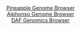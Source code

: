 <div id="Pineapple_Genome_Browser" align="center">
  <a href="https://igv.org/app/?sessionURL=blob:zZTRbtowFIbfxVKrTQqJnTSBRKqm0NGBgK7AMtZWVeQkTvBIbNc2oRTx7nOrTbtZpXKxaZIv7KNjn__8_uw9aIlUlDMQAddGvo0QsIBa8e0CN6ImV7ghCkQlrhWxgCQlkYTlBER7UGKlcTKfmJ0rrYWKHIdq0Wkwq7itPBs3.IkzvFV2zhvngtc1zrjEmkvl9CVuuUOrtrMlGRbCNrU923cKrLGDa7HiTHFHEFalW3Ne.iuUVoTxhqTNptb0RUBq9BiNhV3iD_FyEec5UWpMdqPiPB6P4q_eILn9FFzcJp.HyyRYni5oxbDeSHJOTtxLkjz1uXfi9q_zLLmCYy16YjDzGiHPTryPp4NHQSVR56iLel4vDBA05lBWkMf_qW8z6JG9f2.KyTKe6yEp84f1zaZJdiMyadainb3S98ECNc83hgWQr2Q3QtDyYGD5btB5nqKeBWFo3JGcguju3gJa4nxt0u_2QO.EIQYo8rB5gccCXBZEgqgTQthFYej6Z90zGIboYO3BRtZ_z9rLZB52oRu7bpCWtNYG5yJVTCgbM2a3eWlXT0d66TeVHCySGsZ.djs1UPW9oetO2TVDaPoqRab4ywWaVt.i6Z9w9xYhts6Ohe1x9i0MqFg_vzOUjSZwzL_kY1oUwyv_5o8GPf9Bx5lTctlgbfJNxCx_EtdiSTHTJtBSRTNaU71bGh_5FkTI9Qy4IOc1NyQCWWXvoAUt5MP3vwH1DveHHw--">Pineapple Genome Browser</a>
</div>
<div id="Alphonso_Genome_Browser" align="center">
  <a href="https://igv.org/app/?sessionURL=blob:zZNba9swGIb_i6BlA8fH2IkNZeS0tmsObVI3PVCMbMu2iC1pkmwnDfnvU8vGbjpoLjYGvpA.dHi_R4_3oEFcYEpAAGzdcnXLAhoQBW1XsGIlmsMKCRBksBRIAxxliCOSIBDsQQaFhOFyqnYWUjIRGAaWrFNBklNdODqs4AslsBV6QitjRMsSxpRDSbkwhhw21MB502lRDBnT1d2O7hoplNCAJSsoEdRgiORRq86LfpWiHBFaoaiqS4nfAkQqj8qY6hn8MlivBkmChLhCu8v0bHB1ObhzJuHjuTd6DBcX69Bbn65wTqCsOTpbzKgzuQ.L7eVodd1sd0nf6.bNRV607YkzPp1sGeZInFk9q._0fdd3FRhMUrT9n3pWHz6yb3uS5cyOH8938IGPzQUruuMpnaG5EH_o.6CBkia18gAkBe8Flqk5pqe5ttd5HVp9zTR9RYdTDIKnZw1IDpONWv60B3LHlC1AoO_1mzgaoDxFHAQd3zR7lu_bbrfXNX3fOmh7UPPy76H9Gi79nmkPbNuLMlxKpXIaCcKEDgnRmyTT85cjWTo9Ms9evs3qcmDdbGcn9jBuHsbDW4dNl._T9BQBdfnbA6pWP5Lpn3j3kSC6jI.VLYzhpn_fpsvtzaZaxrej.i52ku51H73_k73iOQ5NRnkFpVqvKmr607cGcgyJVIUGCxzjEsvdWlGkLQgs21HagoSWVHkIeB5_MjVTs1zz8289ncPz4Qc-">Alphonso Genome Browser</a>
</div>


<div id="DAF_Genomics_Browser" align="center">
  <a href="https://igv.org/app/?sessionURL=blob:tZFra9swFIb_y4H1k.34Ft8gDK9LtpA0ow5uWEoJin0cO7MsT5JzWch_n_A6BhtlDDqQhMS5vK_Oc4EDclGxBiKwDWtoWBZoIEp2XBLa1rggFAVEBakFasCxQI5NhhBdoCBCkjSZq8pSylZEg0FOCn2HDaNVJgzhGKTVBetkiSpVtw1CyTfWkKMwMkZVsiQDUrclawQbkCxDIXRz0GKz2xyJOn7GNn1L3NCullWvulEmlLHcKIhyWzU5nv5i5D8oq1W9jVfLuK.f4Xmaj.LZNH5wxun6g3e7Tj99XKXe6mZZ7RoiO46j5ME_LL1kO7_fl7Nhst6fkvk0bw78PnjjvL8Zn9qKoxhZvhU4QegFLlw1qFnWKQSQldyKLFfz7UCzXVd_vjpDT82AswqixycNJCfZF5X.eAF5bhUoEPi165lpwHiOHCI9NE3fCkN76PquGYbWVbtAx.tXJjlJk9A37di2PWNLqNIvqrofnxL6M_haGH_rrPa_Yornn7N8MTmX28UYxeRW7tI7ism7fWq.gEmDF79VME6JVKEfz2copFZqFBv5i4pzfbp.Bw--">DAF Genomics Browser</a>
</div>
